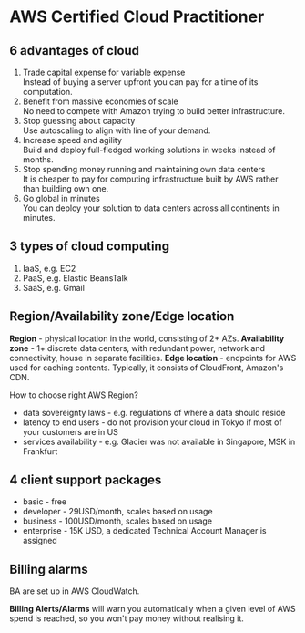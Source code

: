 # AWS Certified Cloud Practitioner

## 6 advantages of cloud

1. Trade capital expense for variable expense  
   Instead of buying a server upfront you can pay for a time of its computation.
2. Benefit from massive economies of scale  
   No need to compete with Amazon trying to build better infrastructure.
3. Stop guessing about capacity  
   Use autoscaling to align with line of your demand.
4. Increase speed and agility  
   Build and deploy full-fledged working solutions in weeks instead of months.
5. Stop spending money running and maintaining own data centers  
   It is cheaper to pay for computing infrastructure built by AWS rather than building own one.
6. Go global in minutes  
   You can deploy your solution to data centers across all continents in minutes.

## 3 types of cloud computing

1. IaaS, e.g. EC2
2. PaaS, e.g. Elastic BeansTalk
3. SaaS, e.g. Gmail

## Region/Availability zone/Edge location

**Region** - physical location in the world, consisting of 2+ AZs.
**Availability zone** - 1+ discrete data centers, with redundant power, network and connectivity,
house in separate facilities.
**Edge location** - endpoints for AWS used for caching contents. Typically, it consists of
CloudFront, Amazon's CDN.

How to choose right AWS Region?

- data sovereignty laws - e.g. regulations of where a data should reside
- latency to end users - do not provision your cloud in Tokyo if most of your customers are in US
- services availability - e.g. Glacier was not available in Singapore, MSK in Frankfurt

## 4 client support packages

- basic - free
- developer - 29USD/month, scales based on usage
- business - 100USD/month, scales based on usage
- enterprise - 15K USD, a dedicated Technical Account Manager is assigned

## Billing alarms

BA are set up in AWS CloudWatch.

**Billing Alerts/Alarms** will warn you automatically when a given level of AWS spend is reached, so
you won't pay money without realising it.

